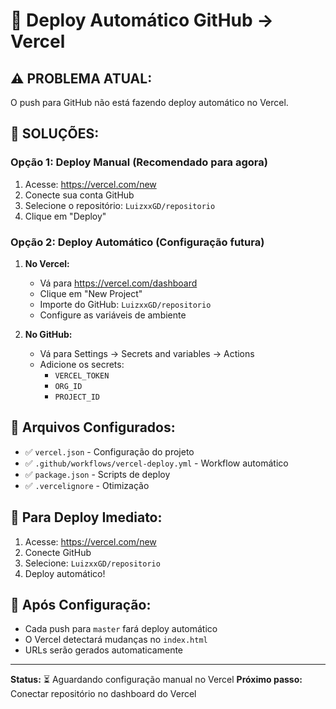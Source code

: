 # 🚀 Deploy Automático GitHub → Vercel

## ⚠️ **PROBLEMA ATUAL:**
O push para GitHub não está fazendo deploy automático no Vercel.

## 🔧 **SOLUÇÕES:**

### **Opção 1: Deploy Manual (Recomendado para agora)**
1. Acesse: https://vercel.com/new
2. Conecte sua conta GitHub
3. Selecione o repositório: `LuizxxGD/repositorio`
4. Clique em "Deploy"

### **Opção 2: Deploy Automático (Configuração futura)**
1. **No Vercel:**
   - Vá para https://vercel.com/dashboard
   - Clique em "New Project"
   - Importe do GitHub: `LuizxxGD/repositorio`
   - Configure as variáveis de ambiente

2. **No GitHub:**
   - Vá para Settings → Secrets and variables → Actions
   - Adicione os secrets:
     - `VERCEL_TOKEN`
     - `ORG_ID` 
     - `PROJECT_ID`

## 📁 **Arquivos Configurados:**
- ✅ `vercel.json` - Configuração do projeto
- ✅ `.github/workflows/vercel-deploy.yml` - Workflow automático
- ✅ `package.json` - Scripts de deploy
- ✅ `.vercelignore` - Otimização

## 🎯 **Para Deploy Imediato:**
1. Acesse: https://vercel.com/new
2. Conecte GitHub
3. Selecione: `LuizxxGD/repositorio`
4. Deploy automático!

## 🔄 **Após Configuração:**
- Cada push para `master` fará deploy automático
- O Vercel detectará mudanças no `index.html`
- URLs serão gerados automaticamente

---

**Status:** ⏳ Aguardando configuração manual no Vercel
**Próximo passo:** Conectar repositório no dashboard do Vercel
